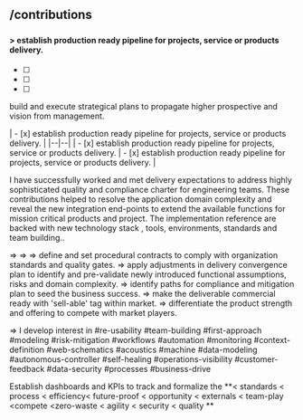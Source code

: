 

##  /contributions

##### 

#### > establish production ready pipeline for projects, service or products delivery.

 - [ ] 
 - [ ] 
 - [ ] 

build and execute strategical plans to propagate higher prospective and vision from management.

   | - [x] establish production ready pipeline for projects, service or products delivery.  |
|--|--|
|  - [x] establish production ready pipeline for projects, service or products delivery. |  - [x] establish production ready pipeline for projects, service or products delivery. |



I have successfully worked and met delivery expectations to address highly sophisticated quality and compliance charter for engineering teams.  These contributions helped to resolve the application domain complexity and reveal the new integration end-points to extend the available functions for mission critical products and project.  The implementation reference are backed with new technology stack , tools, environments, standards and team building..

=> 
=> 
=> define and set procedural contracts to comply with organization standards and quality gates.
=> apply adjustments in delivery convergence plan to identify and pre-validate newly introduced functional assumptions, risks and domain complexity.
=> identify paths for compliance and mitigation plan to seed the business success.
=> make the deliverable commercial ready with 'sell-able' tag within market.
=> differentiate the product strength and offering to compete with market players.

=>  I develop interest in #re-usability #team-building #first-approach #modeling #risk-mitigation #workflows #automation #monitoring #context-definition #web-schematics  #acoustics #machine #data-modeling #autonomous-controller #self-healing #operations-visibility #customer-feedback #data-security #processes #business-drive

Establish dashboards and KPIs to track and formalize the  **< standards  < process  < efficiency<  future-proof < opportunity < externals < team-play <compete <zero-waste < agility < security < quality **


<!--stackedit_data:
eyJoaXN0b3J5IjpbMTgzMTQ4MjUsLTQ4NTIyOTY4Niw1NDYwMj
c3MTRdfQ==
-->